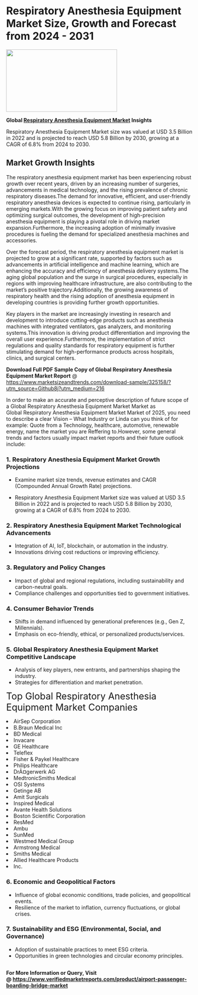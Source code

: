 <H1>Respiratory Anesthesia Equipment Market Size, Growth and Forecast from 2024 - 2031</H1><img class="aligncenter size-medium wp-image-584254" src="https://thirdeyenews.in/wp-content/uploads/2024/09/Global-Market-Research-300x168.jpeg" alt="" width="300" height="168" /><p><strong>Global&nbsp;<a href="https://www.marketsizeandtrends.com/download-sample/325158/?utm_source=Github8j?utm_medium=216">Respiratory Anesthesia Equipment Market</a> Insights</strong></p><p>Respiratory Anesthesia Equipment Market size was valued at USD 3.5 Billion in 2022 and is projected to reach USD 5.8 Billion by 2030, growing at a CAGR of 6.8% from 2024 to 2030.</p><p><h2>Market Growth Insights</h2> <p>The respiratory anesthesia equipment market has been experiencing robust growth over recent years, driven by an increasing number of surgeries, advancements in medical technology, and the rising prevalence of chronic respiratory diseases.The demand for innovative, efficient, and user-friendly respiratory anesthesia devices is expected to continue rising, particularly in emerging markets.With the growing focus on improving patient safety and optimizing surgical outcomes, the development of high-precision anesthesia equipment is playing a pivotal role in driving market expansion.Furthermore, the increasing adoption of minimally invasive procedures is fueling the demand for specialized anesthesia machines and accessories.</p> <p>Over the forecast period, the respiratory anesthesia equipment market is projected to grow at a significant rate, supported by factors such as advancements in artificial intelligence and machine learning, which are enhancing the accuracy and efficiency of anesthesia delivery systems.The aging global population and the surge in surgical procedures, especially in regions with improving healthcare infrastructure, are also contributing to the market’s positive trajectory.Additionally, the growing awareness of respiratory health and the rising adoption of anesthesia equipment in developing countries is providing further growth opportunities.</p> <p>Key players in the market are increasingly investing in research and development to introduce cutting-edge products such as anesthesia machines with integrated ventilators, gas analyzers, and monitoring systems.This innovation is driving product differentiation and improving the overall user experience.Furthermore, the implementation of strict regulations and quality standards for respiratory equipment is further stimulating demand for high-performance products across hospitals, clinics, and surgical centers.</p> <p><span class=""><strong>Download Full PDF Sample Copy of Global Respiratory Anesthesia Equipment Market Report</strong> @ <a href="https://www.marketsizeandtrends.com/download-sample/325158/?utm_source=Github8j?utm_medium=216" target="_blank">https://www.marketsizeandtrends.com/download-sample/325158/?utm_source=Github8j?utm_medium=216</a></span></p><p>In order to make an accurate and perceptive description of future scope of a Global&nbsp;Respiratory Anesthesia Equipment Market Market as Global&nbsp;Respiratory Anesthesia Equipment Market Market of 2025, you need to describe a clear Vision &ndash; What Industry or Linda can you think of for example: Quote from a Technology, healthcare, automotive, renewable energy, name the market you are Reffering to.However, some general trends and factors usually impact market reports and their future outlook include:</p><h3>1.&nbsp;<strong>Respiratory Anesthesia Equipment Market Growth Projections</strong></h3><ul><li>Examine market size trends, revenue estimates and CAGR (Compounded Annual Growth Rate) projections.</li><li><p>Respiratory Anesthesia Equipment Market size was valued at USD 3.5 Billion in 2022 and is projected to reach USD 5.8 Billion by 2030, growing at a CAGR of 6.8% from 2024 to 2030.</p></li></ul><h3>2.&nbsp;<strong>Respiratory Anesthesia Equipment Market Technological Advancements</strong></h3><ul><li>Integration of AI, IoT, blockchain, or automation in the industry.</li><li>Innovations driving cost reductions or improving efficiency.</li></ul><h3>3.&nbsp;<strong>Regulatory and Policy Changes</strong></h3><ul><li>Impact of global and regional regulations, including sustainability and carbon-neutral goals.</li><li>Compliance challenges and opportunities tied to government initiatives.</li></ul><h3>4.&nbsp;<strong>Consumer Behavior Trends</strong></h3><ul><li>Shifts in demand influenced by generational preferences (e.g., Gen Z, Millennials).</li><li>Emphasis on eco-friendly, ethical, or personalized products/services.</li></ul><h3>5.&nbsp;<strong>Global Respiratory Anesthesia Equipment Market Competitive Landscape</strong></h3><ul><li>Analysis of key players, new entrants, and partnerships shaping the industry.</li><li>Strategies for differentiation and market penetration.</li></ul><p data-pm-slice="1 1 []"><span style="color: inherit; font-family: inherit; font-size: 25px;">Top Global Respiratory Anesthesia Equipment Market Companies</span></p><div class="" data-test-id=""><p><li>AirSep Corporation</li><li> B.Braun Medical Inc</li><li> BD Medical</li><li> Invacare</li><li> GE Healthcare</li><li> Teleflex</li><li> Fisher & Paykel Healthcare</li><li> Philips Healthcare</li><li> DrÃ¤gerwerk AG</li><li> MedtronicSmiths Medical</li><li> OSI Systems</li><li> Getinge AB</li><li> Amit Surgicals</li><li> Inspired Medical</li><li> Avante Health Solutions</li><li> Boston Scientific Corporation</li><li> ResMed</li><li> Ambu</li><li> SunMed</li><li> Westmed Medical Group</li><li> Armstrong Medical</li><li> Smiths Medical</li><li> Allied Healthcare Products</li><li> Inc.</li></p></div><h3>6.&nbsp;<strong>Economic and Geopolitical Factors</strong></h3><ul><li>Influence of global economic conditions, trade policies, and geopolitical events.</li><li>Resilience of the market to inflation, currency fluctuations, or global crises.</li></ul><h3>7.&nbsp;<strong>Sustainability and ESG (Environmental, Social, and Governance)</strong></h3><ul><li>Adoption of sustainable practices to meet ESG criteria.</li><li>Opportunities in green technologies and circular economy principles.</li></ul><h2><strong style="font-size: 14px;">For More Information or Query, Visit @&nbsp;</strong><a style="background-color: #ffffff; font-size: 14px;" href="https://www.marketsizeandtrends.com/report/respiratory-anesthesia-equipment-market/" target="_blank">https://www.verifiedmarketreports.com/product/airport-passenger-boarding-bridge-market</a></h2>